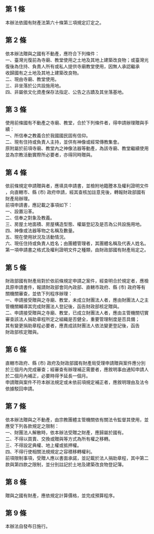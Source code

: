 第 1 條
-------
本辦法依國有財產法第六十條第三項規定訂定之。

第 2 條
-------
依本辦法贈與之國有不動產，應符合下列條件：  
一、臺灣光復前為寺廟、教堂使用之土地及其地上建築改良物；或臺灣光  
    復後為住持、負責人所有或私人提供寺廟教堂使用，因無人承認繼承  
    收歸國有之土地及其地上建築改良物。  
二、現由寺廟、教堂使用。  
三、非坐落於公共設施用地。  
四、非屬依文化資產保存法指定、公告之古蹟及其坐落基地。

第 3 條
-------
使用前條國有不動產之寺廟、教堂，合於下列條件者，得申請辦理贈與手  
續：  
一、所信奉之教義合於我國國民固有信仰。  
二、現有住持或負責人主持，並供有神像或經常傳教集會。  
原附屬於前項寺廟、教堂內之神像法器等動產，為該寺廟、教堂繼續使用  
並為宗教活動實際所必要者，亦得同時贈與。

第 4 條
-------
依前條規定申請贈與者，應填具申請書，並檢附地籍謄本及權利證明文件  
，向直轄市、縣 (市) 政府申請，經其查核加註意見後，轉報財政部國有  
財產局辦理。  
前項申請書，應記載之事項如下：  
一、設置沿革。  
二、信奉之對象及教義。  
三、房屋土地面積、房屋構造型態、權屬登記及是否為公共設施用地。  
四、神像或法器等物之名稱及數量。  
五、現在使用狀況及活動情況。  
六、現任住持或負責人姓名；由團體管理者，其團體名稱及代表人姓名。  
第一項申請書之格式及權利證明文件之種類，由財政部國有財產局定之。

第 5 條
-------
財政部國有財產局對於依前條規定申請之案件，經查明合於規定者，應檢  
具原申請書件，報請財政部會同內政部、直轄市政府、縣 (市) 政府等有  
關機關審查，並依下列程序辦理：  
一、申請接受贈與之寺廟、教堂，未成立財團法人者，應由財團法人之主  
    管機關輔導其完成財團法人登記後，函告財政部核定贈與。  
二、申請接受贈與之寺廟、教堂，已成立財團法人者，應由主管機關切實  
    審查該法人捐助章程所定之組織是否健全，重要管理制度是否具備；  
    其有變更捐助章程必要者，應責成該財團法人依法變更登記後，函告  
    財政部核定贈與。

第 6 條
-------
直轄市政府、縣 (市) 政府及財政部國有財產局受理申請贈與案件應分別  
於三個月內完成審查；經審查有辦理補正需要者，應敘明事由通知申請人  
於二個月內補正，必要時得予延長一個月。  
申請贈與案件不符本辦法規定或未依前項規定補正者，應敘明理由及法令  
依據駁回申請。

第 7 條
-------
依本辦法贈與之不動產，由宗教團體主管機關依有關法令監督其使用，並  
應受下列各款規定之限制：  
一、財團法人解散時，依本辦法受贈之財產，應歸屬於國有。  
二、不得以買賣、交換或贈與等方式為所有權之移轉。  
三、不得設定典權、地上權或抵押權。  
四、不得行使相關法規規定之容積移轉權利。  
前項限制事項，受贈人應以書面承諾，並記載於法人捐助章程，其中第二  
款與第四款之限制，並分別註記於土地及建築改良物登記簿。

第 8 條
-------
贈與之國有財產，應依規定計算價格，並完成預算程序。

第 9 條
-------
本辦法自發布日施行。

